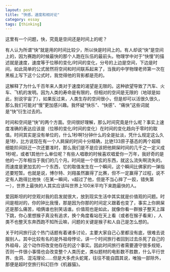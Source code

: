```yaml
---
layout: post
title: "快感，速度和相对论"
category: essay
tags: [thinking]
---
```




这里有一个问题，快，究竟是空间还是时间上的呢？


有人认为所谓“快”就是用的时间比较少，所以快是时间上的。有人却说“快”是空间上的，因为赛跑的时候最快的那个人跑在队伍的最前头。物理学中对于“快慢”的描述就是速度，速度等于位移的变化/时间的变化，分号的上边是空间，下边是时间，如此简单的公式居然将空间和时间联系起来了，当我的中学物理老师第一次在黑板上写下这个公式时，我觉得他的背影都是亮的。


这解释了为什么千百年来人类对于速度的渴望是无限的。这种欲望导致了汽车、火车、飞机的发明。因为人类的寿命是有限的，但相对的空间是无限的（地球是如此，别说宇宙了），如果反过来，人类生存的空间很小，但是却可以活很久很久，那么我们可能对“慢”更加感兴趣。我怀疑“快乐”、“快感”、“痛快”这些词就是“快”衍生过去的。


时间和空间是“快”的两个方面。空间很好理解，那么时间究竟是什么呢？事实上速度准确的表达应该是（位移的变化/时间的变化）在时间的变化趋向于零时的取值。时间其实是没有单位的，什么1秒啊1分钟什么的全是扯淡，凭什么规定这么久是1秒，比方说现在有一个人屙屎的时间十分精确，比铯133原子基态的两个超精细能阶间跃迁一次还要准时，那么我们是不是应该把他屙屎时间的几千之一定义成1秒呢，或者1其他什么单位呢？有些人唱歌的时候喜欢唱爱你一万年，我好奇的是他的一万年相当于我们的几个月。时间是一个很玄的东西，就这么流失啊流失的。而速度是更加玄的一个东西，它的取值发生在一个瞬间，这个瞬间比佛家的一弹指还要短暂。也就是说，博尔特、刘翔虽然赢得了比赛，但不一定赢得了过程，说不定有人跑得比他快（在某一瞬间，v超过了他，但是不当心摔了一跤，错失第一），世界上最快的人其实应该叫世界上100米平均下来跑最快的人。


爱因斯坦的时空观对我的启发就很大，放到现实生活中其实就是价值观的问题。时间是相对的，你的钟比我慢，那是因为你那的时间定义跟着也变了，事实上你屙屎还是那么痛苦，咱俩谁也别笑话谁。价值观也是如此，就像你看一群猴子整天上蹿下跳，你心里想猴子真没有追求，换个角度看站在天上看（或者在猴子看来），人类不也整天东奔西跑不知所云嘛，问题的关键是猴子和人自己是怎么想的。


关于时间旅行这个热门话题有着诸多讨论，主要大家自己心里都没有底，很难去说服别人。其中比较有名的是外祖母悖论，讲一个时间旅行者回到过去杀死了自己的外祖母，这个动作将改变他存在的这个事实。因此时间旅行者需要遵守很多规矩，否则一件很小事情也会改变整个人类历史，类似题材的电影数不胜数，什么平行世界、虫洞、混沌理论……但是大多虎头蛇尾，往往不能自圆其说，唯独一部除外，那便是超时空旅行科幻巨作《机器猫》。
